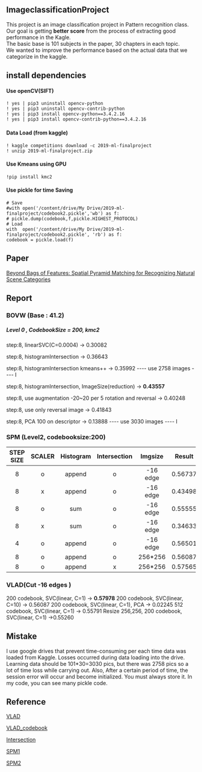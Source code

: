 
## ImageclassificationProject

 This project is an image classification project in Pattern recognition class. 
Our goal is getting **better score**  from the process of extracting good performance in the Kagle.  
The basic base is 101 subjects in the paper, 30 chapters in each topic.  
We wanted to improve the performance based on the actual data that we categorize in the kaggle.


## install dependencies
#### Use openCV(SIFT)
```
! yes | pip3 uninstall opencv-python
! yes | pip3 uninstall opencv-contrib-python
! yes | pip3 install opencv-python==3.4.2.16
! yes | pip3 install opencv-contrib-python==3.4.2.16
```
#### Data Load (from kaggle)
```
! kaggle competitions download -c 2019-ml-finalproject
! unzip 2019-ml-finalproject.zip
```
####  Use Kmeans using GPU
```
!pip install kmc2
```
#### Use pickle for time Saving
```
# Save
#with open('/content/drive/My Drive/2019-ml-finalproject/codebook2.pickle','wb') as f:
# pickle.dump(codebook,f,pickle.HIGHEST_PROTOCOL)
# Load
with  open('/content/drive/My Drive/2019-ml-finalproject/codebook2.pickle', 'rb') as f:
codebook = pickle.load(f)
```

## Paper
[Beyond Bags of Features: Spatial Pyramid Matching for Recognizing Natural Scene Categories](https://inc.ucsd.edu/~marni/Igert/Lazebnik_06.pdf)

## Report
### BOVW (Base : 41.2)
##### Level 0 , CodebookSize = 200, kmc2 
step:8, linearSVC(C=0.0004) -> 0.30082

step:8, histogramIntersection  -> 0.36643

step:8, histogramIntersection kmeans++ -> 0.35992
---- use 2758 images ---- I

step:8, histogramIntersection, ImageSize(reduction) -> **0.43557**

step:8, use augmentation -20~20 per 5 rotation and reversal ->  0.40248

step:8, use only reversal image -> 0.41843

step:8, PCA 100 on descriptor -> 0.13888
---- use 3030 images ---- I

### SPM (Level2, codebooksize:200)
|  <center>STEP SIZE</center> |  <center>SCALER</center> | <center>Histogram</center> |<center>Intersection</center> |<center>Imgsize</center> |<center>Result</center> |
|:--------|:--------:|--------:|--------:|--------:|--------:|
| <center>8 </center> | o </center> |<center>append </center> |<center>o </center>|<center> -16 edge </center>|<center>0.56737</center>
| <center>8 </center>| x </center> |<center>append </center> |<center>o </center>|<center>-16 edge </center>|<center>0.43498 </center>
| <center>8 </center>| o </center> |<center>sum </center> |<center>o </center>|<center>-16 edge </center>|<center>0.55555</center>
| <center>8 </center>| x </center> |<center>sum </center> |<center>o </center>|<center>-16 edge </center>|<center>0.34633</center>
| <center>4 </center>| o </center> |<center>append </center> |<center>o </center>|<center>-16 edge </center>|<center>0.56501</center>
| <center>8 </center>| o </center> |<center>append </center> |<center>o </center>|<center>256*256 </center>|<center>0.56087</center>
| <center>8 </center>| o </center> |<center>append </center> |<center>x </center>|<center>256*256 </center>|<center>0.57565</center>

### VLAD(Cut -16 edges )
200 codebook, SVC(linear, C=1) -> **0.57978**
200 codebook, SVC(linear, C=10) -> 0.56087
200 codebook, SVC(linear, C=1), PCA -> 0.02245
512 codebook, SVC(linear, C=1) -> 0.55791
Resize 256,256, 200 codebook, SVC(linear, C=1) ->0.55260


## Mistake
 I use google drives that prevent time-consuming per each time data was loaded from Kaggle.  Losses occurred during data loading into the drive. Learning data should be 101*30=3030 pics, but there was  2758 pics so a lot of time loss while carrying out.
 Also, After a certain period of time, the session error will occur and become initialized. You must always store it. In my code, you can see many pickle code.

## Reference

[VLAD](https://github.com/lixuan0023/VLAD/blob/master/VLADClass.py)

[VLAD_codebook](https://books.google.co.kr/books?id=SXzQDQAAQBAJ&pg=PA373&lpg=PA373&dq=vlad+512&source=bl&ots=yNc1cKp-Qv&sig=ACfU3U3BHKySxHTGh8MF0uiUj1mZxKtRSw&hl=ko&sa=X&ved=2ahUKEwiTnuXipbXmAhXYMN4KHfr-BawQ6AEwAHoECAcQAQ#v=onepage&q=vlad%20512&f=false)

[Intersection](https://github.com/wihoho/Image-Recognition/blob/5dc8834dd204e36172815345f0abe5640a4a37ef/recognition/classification.py#L10)

[SPM1]((https://github.com/bilaer/Spatial-pyramid-matching-scene-classifier))

[SPM2](https://github.com/TrungTVo/spatial-pyramid-matching-scene-recognition/blob/master/spatial_pyramid.ipynb)
